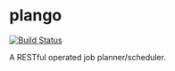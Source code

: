 # plango
[![Build Status](https://dev.azure.com/MichalKubista/Plango/_apis/build/status/kubistmi.plango?branchName=master)](https://dev.azure.com/MichalKubista/Plango/_build/latest?definitionId=3&branchName=master)

A RESTful operated job planner/scheduler.
